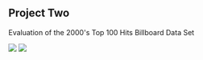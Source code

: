 ## Project Two
Evaluation of the 2000's Top 100 Hits Billboard Data Set

<img src="https://jasanford24.github.io/images/billboard_scatter.png">
<img src="https://jasanford24.github.io/images/genres_bar.png">
